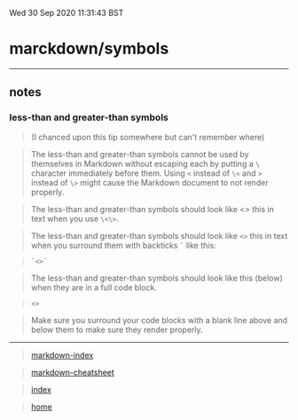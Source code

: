 Wed 30 Sep 2020 11:31:43 BST

# marckdown/symbols
___
## notes

### less-than and greater-than symbols
> (I chanced upon this tip somewhere but can't remember where)

> The less-than and greater-than symbols cannot be used by themselves in Markdown without escaping each by putting a `\` character immediately before them. Using `<` instead of `\<` and `>` instead of `\>` might cause the Markdown document to not render properly.

> The less-than and greater-than symbols should look like \<\> this in text when you use `\<\>`.

> The less-than and greater-than symbols should look like `<>` this in text when you surround them with backticks <code>`</code> like this:

> ```
> `<>`
> ```

> The less-than and greater-than symbols should look like this (below) when they are in a full code block.

> ```
> <>
> ```

> Make sure you surround your code blocks with a blank line above and below them to make sure they render properly.

___

> [markdown-index](./markdown-index.md)

> [markdown-cheatsheet](./markdown-cheat-sheet.md)

> [index](./index-file.md)

> [home](./home.md)
